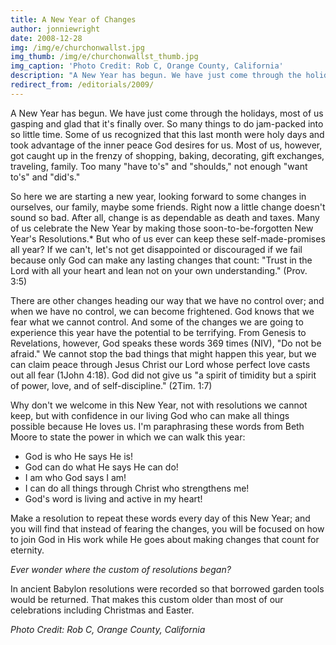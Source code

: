 ```yaml
---
title: A New Year of Changes
author: jonniewright
date: 2008-12-28
img: /img/e/churchonwallst.jpg
img_thumb: /img/e/churchonwallst_thumb.jpg
img_caption: 'Photo Credit: Rob C, Orange County, California'
description: "A New Year has begun. We have just come through the holidays, most of us gasping and glad that it's finally over. So many things to do jam-packed into so little time. Some of us recognized that this last month were holy days and took advantage of the inner peace God desires for us. Most of us, however, got caught up in the frenzy of shopping, baking, decorating, gift exchanges, traveling, family. Too many \"have to's\" and \"shoulds,\" not enough \"want to's\" and \"did's.\""
redirect_from: /editorials/2009/
---
```


A New Year has begun. We have just come through the holidays, most of us gasping and glad that it's finally over. So many things to do jam-packed into so little time. Some of us recognized that this last month were holy days and took advantage of the inner peace God desires for us. Most of us, however, got caught up in the frenzy of shopping, baking, decorating, gift exchanges, traveling, family. Too many "have to's" and "shoulds," not enough "want to's" and "did's."

So here we are starting a new year, looking forward to some changes in ourselves, our family, maybe some friends. Right now a little change doesn't sound so bad. After all, change is as dependable as death and taxes. Many of us celebrate the New Year by making those soon-to-be-forgotten New Year's Resolutions.* But who of us ever can keep these self-made-promises all year? If we can't, let's not get disappointed or discouraged if we fail because only God can make any lasting changes that count: "Trust in the Lord with all your heart and lean not on your own understanding." (Prov. 3:5)

There are other changes heading our way that we have no control over; and when we have no control, we can become frightened. God knows that we fear what we cannot control. And some of the changes we are going to experience this year have the potential to be terrifying. From Genesis to Revelations, however, God speaks these words 369 times (NIV), "Do not be afraid." We cannot stop the bad things that might happen this year, but we can claim peace through Jesus Christ our Lord whose perfect love casts out all fear (1John 4:18). God did not give us "a spirit of timidity but a spirit of power, love, and of self-discipline." (2Tim. 1:7)

Why don't we welcome in this New Year, not with resolutions we cannot keep, but with confidence in our living God who can make all things possible because He loves us. I'm paraphrasing these words from Beth Moore to state the power in which we can walk this year:

 - God is who He says He is!
 - God can do what He says He can do!
 - I am who God says I am!
 - I can do all things through Christ who strengthens me!
 - God's word is living and active in my heart!

Make a resolution to repeat these words every day of this New Year; and you will find that instead of fearing the changes, you will be focused on how to join God in His work while He goes about making changes that count for eternity.

*Ever wonder where the custom of resolutions began?*

In ancient Babylon resolutions were recorded so that borrowed garden tools would be returned. That makes this custom older than most of our celebrations including Christmas and Easter.

*Photo Credit: Rob C, Orange County, California*
